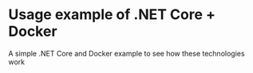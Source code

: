 # Usage example of .NET Core + Docker
A simple .NET Core and Docker example to see how these technologies work
